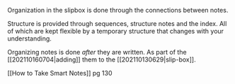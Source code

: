 Organization in the slipbox is done through the connections between notes.

Structure is provided through sequences, structure notes and the index. All of which are kept flexible by a temporary structure that changes with your understanding.

Organizing notes is done *after* they are written. As part of the [[202110160704|adding]] them to the [[202110130629|slip-box]].

[[How to Take Smart Notes]] pg 130